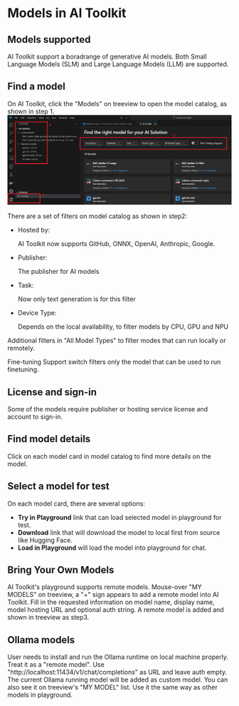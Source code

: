 # Models in AI Toolkit


## Models supported

AI Toolkit support a boradrange of generative AI models. Both Small Language Models (SLM) and Large Language Models (LLM) are supported.


## Find a model

On AI Toolkit, click the "Models" on treeview to open the model catalog, as shown in step 1. 
![alt text](./Images/model_catalog_new.png)

There are a set of filters on model catalog as shown in step2:
- Hosted by:
    
    AI Toolkit now supports GitHub, ONNX, OpenAI, Anthropic, Google.
- Publisher:
    
    The publisher for AI models

- Task:

    Now only text generation is for this filter

- Device Type:

    Depends on the local availability, to filter models by CPU, GPU and NPU

Additional filters in "All Model Types" to filter modes that can run locally or remotely.

Fine-tuning Support switch filters only the model that can be used to run finetuning.

## License and sign-in

Some of the models require publisher or hosting service license and account to sign-in.

## Find model details

Click on each model card in model catalog to find more details on the model.

## Select a model for test

On each model card, there are several options: 
- **Try in Playground** link that can load selected model in playground for test.
- **Download** link that will download the model to local first from source like Hugging Face.
- **Load in Playground** will load the model into playground for chat.

## Bring Your Own Models

AI Toolkit's playground supports remote models. Mouse-over "MY MODELS" on treeview, a "+" sign appears to add a remote model into AI Toolkit. Fill in the requested information on model name, display name, model hosting URL and optional auth string. A remote model is added and shown in treeview as step3.

## Ollama models

User needs to install and run the Ollama runtime on local machine properly. Treat it as a "remote model". Use "http://localhost:11434/v1/chat/completions" as URL and leave auth empty. The current Ollama running model will be added as custom model. You can also see it on treeview's "MY MODEL" list. Use it the same way as other models in playground.
